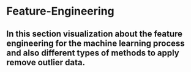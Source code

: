 # Feature-Engineering
## In this section visualization about the feature engineering for the machine learning process and also different types of methods to apply remove outlier data.
